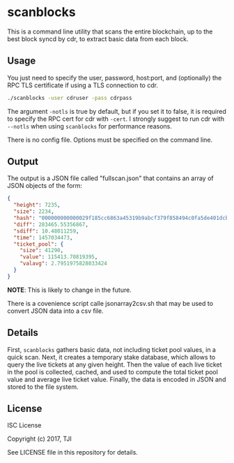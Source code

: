 # scanblocks

This is a command line utility that scans the entire blockchain, up to the best
block syncd by cdr, to extract basic data from each block.

## Usage

You just need to specify the user, password, host:port, and (optionally) the RPC
TLS certificate if using a TLS connection to cdr.

```sh
./scanblocks -user cdruser -pass cdrpass
```

The argument `-notls` is true by default, but if you set it to false, it is
required to specify the RPC cert for cdr with `-cert`.  I strongly suggest to
run cdr with `--notls` when using `scanblocks` for performance reasons.

There is no config file. Options must be specified on the command line.

## Output

The output is a JSON file called "fullscan.json" that contains an array of JSON
objects of the form:

```json
{
  "height": 7235,
  "size": 2234,
  "hash": "000000000000029f185cc6863a45319b9abcf379f858494c0fa5de401dcba3c0",
  "diff": 283465.55356867,
  "sdiff": 10.48011259,
  "time": 1457034473,
  "ticket_pool": {
    "size": 41290,
    "value": 115413.70819395,
    "valavg": 2.7951975828033424
  }
}
```

**NOTE**: This is likely to change in the future.

There is a covenience script calle jsonarray2csv.sh that may be used to convert
JSON data into a csv file.

## Details

First, `scanblocks` gathers basic data, not including ticket pool values, in a
quick scan. Next, it creates a temporary stake database, which allows to query
the live tickets at any given height. Then the value of each live ticket in the
pool is collected, cached, and used to compute the total ticket pool value and
average live ticket value.  Finally, the data is encoded in JSON and stored to
the file system.

## License

ISC License

Copyright (c) 2017, TJI

See LICENSE file in this repository for details.
